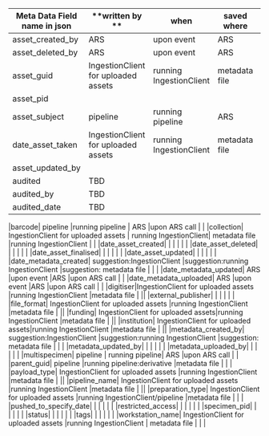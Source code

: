 | **Meta Data Field name in json** | **written by      ** | **when** | **saved where** | **when** | **Relevant into ** |
|----------------------------------|----------------------|----------|-----------------|----------|--------------------|
| asset_created_by                 | ARS    |upon event |ARS     |upon ARS call |             |
| asset_deleted_by                 | ARS    |upon event |ARS     |upon ARS call |             |
| asset_guid                 | IngestionClient for uploaded assets    |running IngestionClient| metadata file   |running IngestionClient |             |
| asset_pid                 |     | |     | |             |
| asset_subject                  | pipeline    |running pipeline |   ARS  |upon ARS call |             |
| date_asset_taken                 | IngestionClient for uploaded assets    |running IngestionClient|metadata file    |running IngestionClient |             |
| asset_updated_by                   |   | |     | |             |
| audited                    | TBD    | |     | |             |
| audited_by                    | TBD     | |     | |             |
| audited_date                  | TBD     | |     | |             |

|barcode| pipeline     |running pipeline |  ARS   |upon ARS call |             |
|collection| IngestionClient for uploaded assets     | running IngestionClient|   metadata file   |running IngestionClient  |             |
|date_asset_created|      | |     | |             |
|date_asset_deleted|      | |     | |             |
|date_asset_finalised|      | |     | |             |
|date_asset_updated|      | |     | |             |
|date_metadata_created|     suggestion:IngestionClient     |suggestion:running IngestionClient  |suggestion: metadata file    | |             |
    |date_metadata_updated| ARS    |upon event |ARS     |upon ARS call |             |
    |date_metadata_uploaded| ARS    |upon event |ARS     |upon ARS call |             |
    |digitiser|IngestionClient for uploaded assets |running IngestionClient     |metadata file |             ||
    |external_publisher|      | |     | |             |
    |file_format| IngestionClient for uploaded assets |running IngestionClient     |metadata file |             ||
    |funding| IngestionClient for uploaded assets|running IngestionClient     |metadata file |             ||
    |institution| IngestionClient for uploaded assets|running IngestionClient    |metadata file |             ||
    |metadata_created_by| suggestion:IngestionClient     |suggestion:running IngestionClient  |suggestion: metadata file    | |             |
    |metadata_updated_by|      | |     | |             |
    |metadata_uploaded_by|      | |     | |             |
    |multispecimen| pipeline     | running pipeline|    ARS |upon ARS call |             |
    |parent_guid| pipeline     |running pipeline:derivative |metadata file     | |             |
    |payload_type| IngestionClient for uploaded assets |running IngestionClient     |metadata file |             ||
    |pipeline_name| IngestionClient for uploaded assets |running IngestionClient     |metadata file |             ||
    |preparation_type| IngestionClient for uploaded assets   |running IngestionClient/pipeline  |metadata file      | |             |
    |pushed_to_specify_date|      | |     | |             |
    |restricted_access|      | |     | |             |
    |specimen_pid|      | |     | |             |
    |status|      | |     | |             |
    |tags|      | |     | |             |
    |workstation_name| IngestionClient for uploaded assets    |running IngestionClient |  metadata file    | |             |

